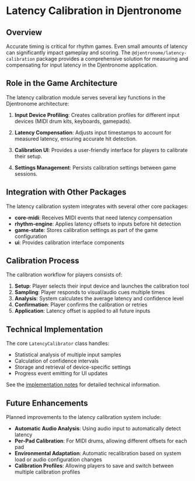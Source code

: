 # Latency Calibration in Djentronome

## Overview

Accurate timing is critical for rhythm games. Even small amounts of latency can significantly impact gameplay and scoring. The `@djentronome/latency-calibration` package provides a comprehensive solution for measuring and compensating for input latency in the Djentronome application.

## Role in the Game Architecture

The latency calibration module serves several key functions in the Djentronome architecture:

1. **Input Device Profiling**: Creates calibration profiles for different input devices (MIDI drum kits, keyboards, gamepads).

2. **Latency Compensation**: Adjusts input timestamps to account for measured latency, ensuring accurate hit detection.

3. **Calibration UI**: Provides a user-friendly interface for players to calibrate their setup.

4. **Settings Management**: Persists calibration settings between game sessions.

## Integration with Other Packages

The latency calibration system integrates with several other core packages:

- **core-midi**: Receives MIDI events that need latency compensation
- **rhythm-engine**: Applies latency offsets to inputs before hit detection
- **game-state**: Stores calibration settings as part of the game configuration
- **ui**: Provides calibration interface components

## Calibration Process

The calibration workflow for players consists of:

1. **Setup**: Player selects their input device and launches the calibration tool
2. **Sampling**: Player responds to visual/audio cues multiple times
3. **Analysis**: System calculates the average latency and confidence level
4. **Confirmation**: Player confirms the calibration or retries
5. **Application**: Latency offset is applied to all future inputs

## Technical Implementation

The core `LatencyCalibrator` class handles:

- Statistical analysis of multiple input samples
- Calculation of confidence intervals
- Storage and retrieval of device-specific settings
- Progress event emitting for UI updates

See the [implementation notes](../../packages/latency-calibration/docs/implementation-notes.md) for detailed technical information.

## Future Enhancements

Planned improvements to the latency calibration system include:

- **Automatic Audio Analysis**: Using audio input to automatically detect latency
- **Per-Pad Calibration**: For MIDI drums, allowing different offsets for each pad
- **Environmental Adaptation**: Automatic recalibration based on system load or audio configuration changes
- **Calibration Profiles**: Allowing players to save and switch between multiple calibration profiles 